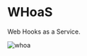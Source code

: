 # WHoaS

Web Hooks as a Service.

![whoa](http://www.reactiongifs.us/wp-content/uploads/2013/03/bill_ted_whoa.gif)
